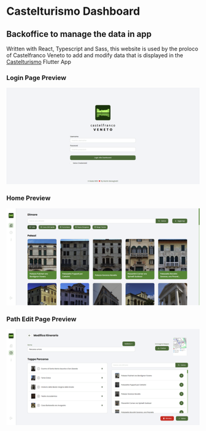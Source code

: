 # Castelturismo Dashboard

## Backoffice to manage the data in app

Written with React, Typescript and Sass, this website is used by the proloco of Castelfranco Veneto to add and modify data that is displayed in the [Castelturismo](https://github.com/martinogarrizzo5/castelturismo) Flutter App

### Login Page Preview

![login preview](./src/assets/previews/preview3.png)

### Home Preview

![home preview](./src/assets/previews/preview1.png)

### Path Edit Page Preview

![itinerario edit preview](./src/assets/previews/preview2.png)
